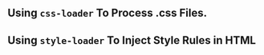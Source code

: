 ## Using `css-loader` To Process .css Files.

## Using `style-loader` To Inject Style Rules in HTML <style>.

## The sequence of Loaders is Backward.

```js
	use: [
		'style-loader', // second
		'css-loader' // first
	]
```

## Process `.scss` Files.

### Install `sass` and `sass-loader`
```bash
pnpm install -D sass sass-loader
```

### Running via command
```bash
npx sass src/css/style.scss > output.scss

```